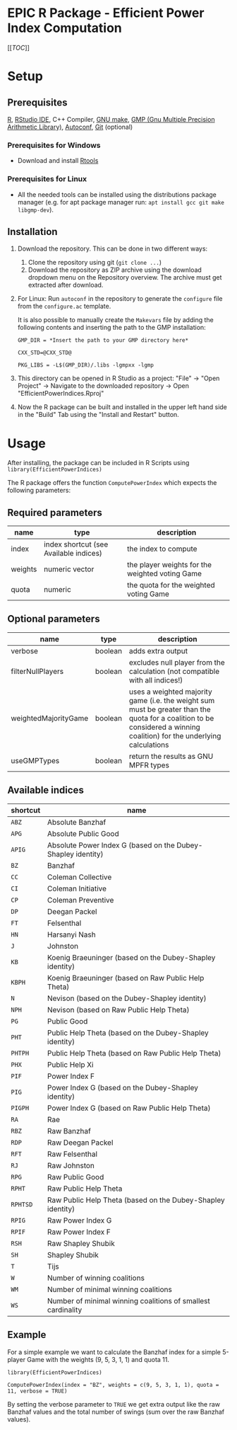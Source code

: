 # EPIC R Package - Efficient Power Index Computation

[[_TOC_]]

# Setup

## Prerequisites

[R](https://cran.rstudio.com/), [RStudio IDE](https://rstudio.com/products/rstudio/download/), C++ Compiler, [GNU make](https://www.gnu.org/software/make/), [GMP (Gnu Multiple Precision Arithmetic Library)](https://gmplib.org/), [Autoconf](https://www.gnu.org/software/autoconf/), [Git](https://git-scm.com/) (optional)

### Prerequisites for Windows

* Download and install [Rtools](https://cran.r-project.org/bin/windows/Rtools/)

### Prerequisites for Linux

* All the needed tools can be installed using the distributions package manager (e.g. for apt package manager run: `apt install gcc git make libgmp-dev`).

## Installation

1. Download the repository. This can be done in two different ways:    
    1. Clone the repository using git (`git clone ...`)
    1. Download the repository as ZIP archive using the download dropdown menu on the Repository overview. The archive must get extracted after download.


1. For Linux: Run `autoconf` in the repository to generate the `configure` file from the `configure.ac` template.

    It is also possible to manually create the `Makevars` file by adding the following contents and inserting the path to the GMP installation:
    ```
    GMP_DIR = *Insert the path to your GMP directory here*

    CXX_STD=@CXX_STD@ 

    PKG_LIBS = -L$(GMP_DIR)/.libs -lgmpxx -lgmp
    ```


2. This directory can be opened in R Studio as a project: "File" -> "Open Project" -> Navigate to the downloaded repository -> Open "EfficientPowerIndices.Rproj"
3. Now the R package can be built and installed in the upper left hand side in the "Build" Tab using the "Install and Restart" button.

# Usage

After installing, the package can be included in R Scripts using `library(EfficientPowerIndices)`

The R package offers the function `ComputePowerIndex` which expects the following parameters:

## Required parameters
| name | type | description |
| ------ | -------- | ----------- |
| index | index shortcut (see Available indices) | the index to compute |
| weights | numeric vector | the player weights for the weighted voting Game |
| quota | numeric | the quota for the weighted voting Game |


## Optional parameters


| name | type | description |
| ------ | -------- | ----------- |
| verbose | boolean | adds extra output |
| filterNullPlayers | boolean| excludes null player from the calculation (not compatible with all indices!) |
| weightedMajorityGame | boolean | uses a weighted majority game (i.e. the weight sum must be greater than the quota for a coalition to be considered a winning coalition) for the underlying calculations |
| useGMPTypes | boolean | return the results as GNU MPFR types|


## Available indices

| shortcut | name |
| -------- | ---- |
| `ABZ` | Absolute Banzhaf |
| `APG` | Absolute Public Good |
| `APIG` | Absolute Power Index G (based on the Dubey-Shapley identity) |
| `BZ` | Banzhaf |
| `CC` | Coleman Collective |
| `CI` | Coleman Initiative |
| `CP` | Coleman Preventive |
| `DP` | Deegan Packel |
| `FT` | Felsenthal |
| `HN` | Harsanyi Nash |
| `J` | Johnston |
| `KB` | Koenig Braeuninger (based on the Dubey-Shapley identity) |
| `KBPH` | Koenig Braeuninger (based on Raw Public Help Theta) |
| `N` | Nevison (based on the Dubey-Shapley identity)|
| `NPH` | Nevison (based on Raw Public Help Theta) |
| `PG` | Public Good |
| `PHT` | Public Help Theta (based on the Dubey-Shapley identity) |
| `PHTPH` | Public Help Theta (based on Raw Public Help Theta) |
| `PHX` | Public Help Xi |
| `PIF` | Power Index F |
| `PIG` | Power Index G (based on the Dubey-Shapley identity)|
| `PIGPH` | Power Index G (based on Raw Public Help Theta) |
| `RA` | Rae |
| `RBZ` | Raw Banzhaf |
| `RDP` | Raw Deegan Packel |
| `RFT` | Raw Felsenthal |
| `RJ` | Raw Johnston |
| `RPG` | Raw Public Good |
| `RPHT` | Raw Public Help Theta |
| `RPHTSD` | Raw Public Help Theta (based on the Dubey-Shapley identity) |
| `RPIG` | Raw Power Index G |
| `RPIF` | Raw Power Index F |
| `RSH` | Raw Shapley Shubik |
| `SH` | Shapley Shubik |
| `T` | Tijs |
| `W` | Number of winning coalitions |
| `WM` | Number of minimal winning coalitions |
| `WS` | Number of minimal winning coalitions of smallest cardinality |

## Example

For a simple example we want to calculate the Banzhaf index for a simple 5-player Game with the weights (9, 5, 3, 1, 1) and quota 11. 

`library(EfficientPowerIndices)`

`ComputePowerIndex(index = "BZ", weights = c(9, 5, 3, 1, 1), quota = 11, verbose = TRUE)`

By setting the verbose parameter to `TRUE` we get extra output like the raw Banzhaf values and the total number of swings (sum over the raw Banzhaf values).






